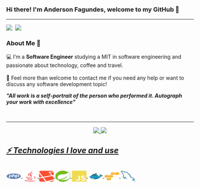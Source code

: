 ### Hi there! I'm Anderson Fagundes, welcome to my GitHub 🌱

<hr/>

<a href="https://www.linkedin.com/in/anderson-fagundes/">
  <img align="left" width="24px" src="https://cdn.jsdelivr.net/npm/simple-icons@v3/icons/linkedin.svg"  />
</a>
<a href="mailto:anderson.fagundes4@gmail.com">
  <img align="left" width="26px" src="https://cdn.jsdelivr.net/npm/simple-icons@v3/icons/gmail.svg" />
</a>

<br/>

### About Me 🚀


💻 I’m a **Software Engineer** studying a MIT in software engineering and passionate about technology, coffee and travel. </br> </br>
💬 Feel more than welcome to contact me if you need any help or want to discuss any software development topic! 
   
 <strong><i>"All work is a self-portrait of the person who performed it. Autograph your work with excellence"</strong>
  
  <br/>
    
<hr />

<div align="center">
  <a href="https://github.com/andersonfagundes">
  <img height="180em" src="https://github-readme-stats.vercel.app/api?username=andersonfagundes&show_icons=true&theme=gradient&include_all_commits=true&count_private=true"/>
  <img height="180em" src="https://github-readme-stats.vercel.app/api/top-langs/?username=andersonfagundes&layout=compact&langs_count=7&theme=gradient"/>
</div>

## ⚡ Technologies I love and use
  
<div style="display: inline_block"><br>
  <img align="center" alt="PHP" height="30" width="40" src="https://raw.githubusercontent.com/devicons/devicon/master/icons/php/php-plain.svg">
  <img align="center" alt="Java" height="30" width="40" src="https://raw.githubusercontent.com/devicons/devicon/master/icons/java/java-plain.svg">
  <img align="center" alt="Laravel" height="30" width="40" src="https://raw.githubusercontent.com/devicons/devicon/master/icons/laravel/laravel-plain.svg" >
  <img align="center" alt="Spring" height="30" width="40" src="https://raw.githubusercontent.com/devicons/devicon/master/icons/spring/spring-original.svg">
  <img align="center" alt="JS" height="30" width="40" src="https://raw.githubusercontent.com/devicons/devicon/master/icons/javascript/javascript-plain.svg">
  <img align="center" alt="Docker" height="30" width="40" src="https://raw.githubusercontent.com/devicons/devicon/master/icons/docker/docker-original.svg">
  <img align="center" alt="AWS" height="30" width="40" src="https://raw.githubusercontent.com/devicons/devicon/master/icons/amazonwebservices/amazonwebservices-original.svg">
  <img align="center" alt="MySQL" height="30" width="40" src="https://raw.githubusercontent.com/devicons/devicon/master/icons/mysql/mysql-original.svg">
                                                              
</div>
